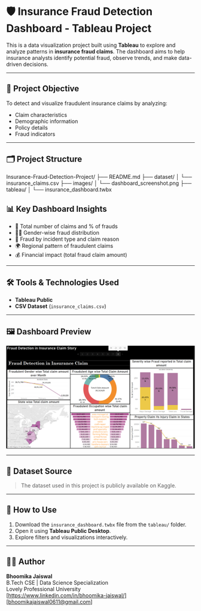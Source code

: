 # 🛡️ Insurance Fraud Detection Dashboard - Tableau Project

This is a data visualization project built using **Tableau** to explore and analyze patterns in **insurance fraud claims**. The dashboard aims to help insurance analysts identify potential fraud, observe trends, and make data-driven decisions.

---

## 🎯 Project Objective

To detect and visualize fraudulent insurance claims by analyzing:
- Claim characteristics
- Demographic information
- Policy details
- Fraud indicators

---

## 🗂️ Project Structure
Insurance-Fraud-Detection-Project/
├── README.md
├── dataset/
│ └── insurance_claims.csv
├── images/
│ └── dashboard_screenshot.png
├── tableau/
│ └── insurance_dashboard.twbx

## 📊 Key Dashboard Insights

- 📌 Total number of claims and % of frauds
- 🧍‍♀️ Gender-wise fraud distribution
- 🏢 Fraud by incident type and claim reason
- 🌍 Regional pattern of fraudulent claims
- 💰 Financial impact (total fraud claim amount)

---

## 🛠 Tools & Technologies Used

- **Tableau Public**
- **CSV Dataset** (`insurance_claims.csv`)


---

## 🖼️ Dashboard Preview

![Dashboard Screenshot](images/dashboard_screenshot.png)

---

## 📁 Dataset Source

> The dataset used in this project is publicly available on Kaggle.  


---

## 🚀 How to Use

1. Download the `insurance_dashboard.twbx` file from the `tableau/` folder.
2. Open it using **Tableau Public Desktop**.
3. Explore filters and visualizations interactively.

---

## 👩‍💻 Author

**Bhoomika Jaiswal**  
B.Tech CSE | Data Science Specialization  
Lovely Professional University  
[https://www.linkedin.com/in/bhoomika-jaiswal/]  
[bhoomikajaiswal0611@gmail.com]

